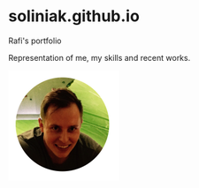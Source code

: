 # soliniak.github.io
Rafi's portfolio

Representation of me, my skills and recent works.

![Rafi's face](https://github.com/soliniak/soliniak.github.io/blob/master/img/rafi-face.png)
